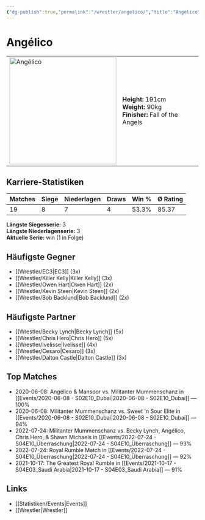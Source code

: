 ```yaml
---
{"dg-publish":true,"permalink":"/wrestler/angelico/","title":"Angélico","tags":["wrestler"],"noteIcon":""}
---
```



# Angélico

<table>
        <tr>
        <td><img src="https://github.com/CptSpaulding1980/choke-slam-wrestling/releases/download/images/Angélico.png" width="280" alt="Angélico"></td>
        <td>
        <b>Height:</b> 191cm<br>
        <b>Weight:</b> 90kg<br>
        <b>Finisher:</b> Fall of the Angels<br>
        </td>
        </tr>
        </table>
        
## Karriere-Statistiken

| Matches | Siege | Niederlagen | Draws | Win % | Ø Rating |
|---------|-------|-------------|-------|-------|-----------|
| 19 | 8 | 7 | 4 | 53.3% | 85.37 |

**Längste Siegesserie:** 3<br>**Längste Niederlagenserie:** 3<br>**Aktuelle Serie:** win (1 in Folge)


## Häufigste Gegner
- [[Wrestler/EC3\|EC3]] (3x)
- [[Wrestler/Killer Kelly\|Killer Kelly]] (3x)
- [[Wrestler/Owen Hart\|Owen Hart]] (2x)
- [[Wrestler/Kevin Steen\|Kevin Steen]] (2x)
- [[Wrestler/Bob Backlund\|Bob Backlund]] (2x)

## Häufigste Partner
- [[Wrestler/Becky Lynch\|Becky Lynch]] (5x)
- [[Wrestler/Chris Hero\|Chris Hero]] (5x)
- [[Wrestler/Ivelisse\|Ivelisse]] (4x)
- [[Wrestler/Cesaro\|Cesaro]] (3x)
- [[Wrestler/Dalton Castle\|Dalton Castle]] (3x)

## Top Matches
- 2020-06-08: Angélico & Mansoor vs. Militanter Mummenschanz in [[Events/2020-06-08 - S02E10_Dubai\|2020-06-08 - S02E10_Dubai]] — 100%
- 2020-06-08: Militanter Mummenschanz vs. Sweet 'n Sour Elite in [[Events/2020-06-08 - S02E10_Dubai\|2020-06-08 - S02E10_Dubai]] — 94%
- 2022-07-24: Militanter Mummenschanz vs. Becky Lynch, Angélico, Chris Hero, & Shawn Michaels in [[Events/2022-07-24 - S04E10_Überraschung\|2022-07-24 - S04E10_Überraschung]] — 93%
- 2022-07-24: Royal Rumble Match in [[Events/2022-07-24 - S04E10_Überraschung\|2022-07-24 - S04E10_Überraschung]] — 92%
- 2021-10-17: The Greatest Royal Rumble in [[Events/2021-10-17 - S04E03_Saudi Arabia\|2021-10-17 - S04E03_Saudi Arabia]] — 91%

## Links
- [[Statistiken/Events\|Events]]
- [[Wrestler\|Wrestler]]
